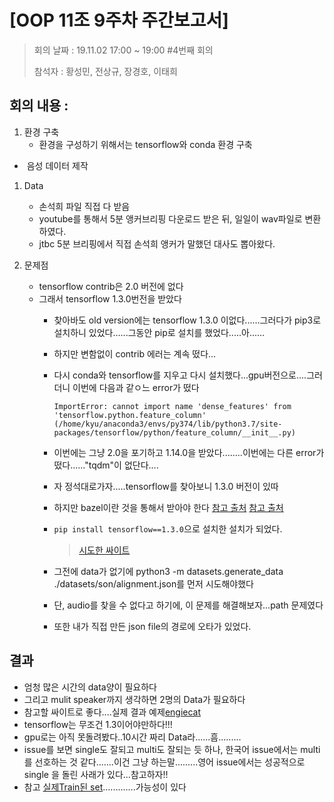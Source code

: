 # [OOP 11조 9주차 주간보고서]

> 회의 날짜 : 19.11.02 17:00 ~ 19:00 #4번째 회의
>
> 참석자 : 황성민, 전상규, 장경호, 이태희

## 회의 내용 :

1. 환경 구축
   * 환경을 구성하기 위해서는 tensorflow와  conda 환경 구축

* ​	음성 데이터  제작

1. Data
   * 손석희 파일 직접 다 받음
   * youtube를 통해서 5분 앵커브리핑  다운로드 받은 뒤, 일일이 wav파일로 변환하였다.
   * jtbc 5분 브리핑에서 직접 손석희 앵커가 말했던 대사도 뽑아왔다.

2. 문제점
   * tensorflow contrib은 2.0 버전에 없다
   * 그래서  tensorflow 1.3.0번전을 받았다
     * 찾아바도 old version에는 tensorflow 1.3.0 이없다......그러다가 pip3로 설치하니 있었다......그동안 pip로 설치를 했었다.....아......
     * 하지만 변함없이 contrib 에러는 계속 떴다...
     * 다시 conda와 tensorflow를 지우고 다시 설치했다...gpu버전으로....그러더니 이번에 다음과 같ㅇ느 error가 떴다

        ```
        ImportError: cannot import name 'dense_features' from 'tensorflow.python.feature_column' (/home/kyu/anaconda3/envs/py374/lib/python3.7/site-packages/tensorflow/python/feature_column/__init__.py)
        ```
     
     * 이번에는 그냥 2.0을 포기하고 1.14.0을 받았다........이번에는 다른 error가 떴다......"tqdm"이 없단다....
     
     * 자 정석대로가자.....tensorflow를 찾아보니 1.3.0 버전이 있따
     
     * 하지만  bazel이란 것을 통해서 받아야 한다
       [참고 출처](https://docs.bazel.build/versions/master/install-ubuntu.html)
       [참고 출처](https://www.tensorflow.org/install/source)
     
     * ``pip install tensorflow==1.3.0``으로 설치한 설치가 되었다.
     
       > [시도한 싸이트](https://github.com/carpedm20/multi-speaker-tacotron-tensorflow/issues/61)
     
     * 그전에 data가 없기에 python3 -m datasets.generate_data ./datasets/son/alignment.json를 먼저 시도해야했다
     * 단, audio를 찾을 수 없다고 하기에, 이 문제를 해결해보자...path 문제였다
     * 또한  내가 직접 만든 json file의 경로에 오타가 있었다.

## 결과

* 엄청 많은 시간의 data양이 필요하다
* 그리고 mulit speaker까지 생각하면 2명의 Data가 필요하다
* 참고할 싸이트로 좋다....실제 결과 예제[engiecat](https://github.com/engiecat/multi-speaker-tacotron-tensorflow)
*  tensorflow는 무조건 1.3이어야만하다!!!
* gpu로는 아직 못돌려봤다..10시간 짜리 Data라......흠.........
* issue를 보면 single도 잘되고 multi도 잘되는 듯 하나,  한국어 issue에서는 multi를 선호하는 것 같다.......이건 그냥 하는말.........영어 issue에서는 성공적으로 single 을 돌린 사래가 있다...참고하자!!
* 참고 [실제Train된 set](https://github.com/carpedm20/multi-speaker-tacotron-tensorflow/issues/6).............가능성이 있다



